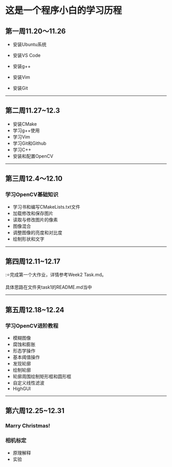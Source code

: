 # 这是一个程序小白的学习历程

## 第一周11.20～11.26

- 安装Ubuntu系统

- 安装VS Code

- 安装g++

- 安装Vim

- 安装Git

----

## 第二周11.27~12.3

- 安装CMake
- 学习g++使用
- 学习Vim
- 学习Git和Github
- 学习C++
- 安装和配置OpenCV

----

## 第三周12.4～12.10

### 学习OpenCV基础知识

- 学习书和编写CMakeLists.txt文件
- 加载修改和保存图片
- 读取与修改图片的像素
- 图像混合
- 调整图像的亮度和对比度
- 绘制形状和文字

----

## 第四周12.11~12.17

::star:完成第一个大作业，详情参考Week2 Task.md。

具体思路在文件夹task1的README.md当中

----

## 第五周12.18~12.24

### 学习OpenCV进阶教程

- 模糊图像
- 腐蚀和膨胀
- 形态学操作
- 基本阈值操作
- 发现轮廓
- 绘制轮廓
- 轮廓周围绘制矩形框和圆形框
- 自定义线性滤波
- HighGUI

----

## 第六周12.25~12.31

### Marry Christmas!

### 相机标定

- 原理解释
- 实验

